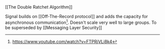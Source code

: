[[The Double Ratchet Algorithm]]

Signal builds on [[Off-The-Record protocol]] and adds the capacity for asynchronous communication[^1]. Doesn't scale very well to large groups. To be superseded by [[Messaging Layer Security]]

[^1]: https://www.youtube.com/watch?v=FTPRjVLi8k4